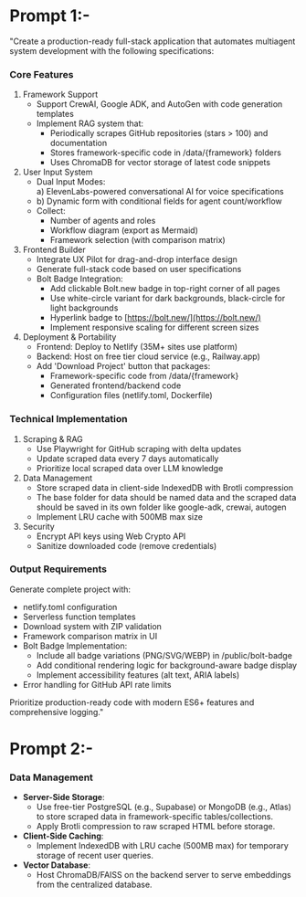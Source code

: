 
# Prompt 1:-

"Create a production-ready full-stack application that automates multiagent system development with the following specifications:

### **Core Features**

1. Framework Support  
   * Support CrewAI, Google ADK, and AutoGen with code generation templates   
   * Implement RAG system that:  
     * Periodically scrapes GitHub repositories (stars \> 100\) and documentation   
     * Stores framework-specific code in /data/{framework} folders   
     * Uses ChromaDB for vector storage of latest code snippets   
2. User Input System  
   * Dual Input Modes:  
     a) ElevenLabs-powered conversational AI for voice specifications   
   *  b) Dynamic form with conditional fields for agent count/workflow   
   * Collect:  
     * Number of agents and roles  
     * Workflow diagram (export as Mermaid)  
     * Framework selection (with comparison matrix)  
3. Frontend Builder  
   * Integrate UX Pilot for drag-and-drop interface design   
   * Generate full-stack code based on user specifications  
   * Bolt Badge Integration:  
     * Add clickable Bolt.new badge in top-right corner of all pages   
     * Use white-circle variant for dark backgrounds, black-circle for light backgrounds   
     * Hyperlink badge to [https://bolt.new/](https://bolt.new/)  
     * Implement responsive scaling for different screen sizes  
4. Deployment & Portability  
   * Frontend: Deploy to Netlify (35M+ sites use platform)   
   * Backend: Host on free tier cloud service (e.g., Railway.app)  
   * Add 'Download Project' button that packages:  
     * Framework-specific code from /data/{framework}  
     * Generated frontend/backend code  
     * Configuration files (netlify.toml, Dockerfile)

### **Technical Implementation**

1. Scraping & RAG  
   * Use Playwright for GitHub scraping with delta updates   
   * Update scraped data every 7 days automatically   
   * Prioritize local scraped data over LLM knowledge   
2. Data Management  
   * Store scraped data in client-side IndexedDB with Brotli compression   
   * The base folder for data should be named data and the scraped data should be saved in its own folder like google-adk, crewai, autogen  
   *  Implement LRU cache with 500MB max size   
3. Security  
   * Encrypt API keys using Web Crypto API  
   * Sanitize downloaded code (remove credentials)

### **Output Requirements**

Generate complete project with:

* netlify.toml configuration   
* Serverless function templates  
* Download system with ZIP validation  
* Framework comparison matrix in UI  
* Bolt Badge Implementation:  
  * Include all badge variations (PNG/SVG/WEBP) in /public/bolt-badge  
  * Add conditional rendering logic for background-aware badge display  
  * Implement accessibility features (alt text, ARIA labels)  
* Error handling for GitHub API rate limits 

Prioritize production-ready code with modern ES6+ features and comprehensive logging."

# Prompt 2:-

### Data Management  
- **Server-Side Storage**:  
  * Use free-tier PostgreSQL (e.g., Supabase) or MongoDB (e.g., Atlas) to store scraped data in framework-specific tables/collections.  
  * Apply Brotli compression to raw scraped HTML before storage.  
- **Client-Side Caching**:  
  * Implement IndexedDB with LRU cache (500MB max) for temporary storage of recent user queries.  
- **Vector Database**:  
  * Host ChromaDB/FAISS on the backend server to serve embeddings from the centralized database.  

